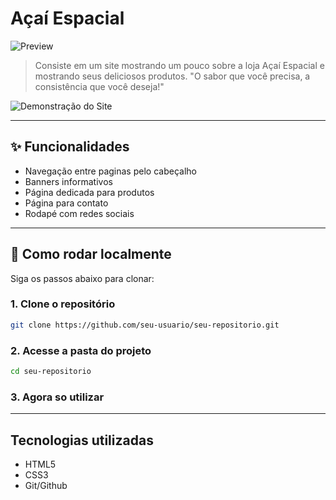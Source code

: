 # Açaí Espacial

![Preview](../img/preview.png)

> Consiste em um site mostrando um pouco sobre a loja Açaí Espacial e mostrando seus deliciosos produtos. "O sabor que você precisa, a consistência que você deseja!"

![Demonstração do Site](linkdosite)

---

## ✨ Funcionalidades

- Navegação entre paginas pelo cabeçalho
- Banners informativos
- Página dedicada para produtos
- Página para contato
- Rodapé com redes sociais

---

## 🚀 Como rodar localmente

Siga os passos abaixo para clonar:

### 1. Clone o repositório


```bash
git clone https://github.com/seu-usuario/seu-repositorio.git

```

### 2. Acesse a pasta do projeto

```bash
cd seu-repositorio
```

### 3. Agora so utilizar

---

## Tecnologias utilizadas

- HTML5
- CSS3
- Git/Github

